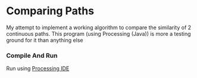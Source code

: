 # Comparing Paths

My attempt to implement a working algorithm to compare the similarity of 2 continuous paths.
This program (using Processing (Java)) is more a testing ground for it than anything else

### Compile And Run

Run using [Processing IDE](https://processing.org/)
